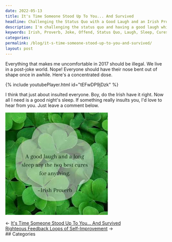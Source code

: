 ```yaml
---
date: 2022-05-13
title: It's Time Someone Stood Up To You... And Survived
headline: Challenging the Status Quo with a Good Laugh and an Irish Proverb!
description: I'm challenging the status quo and having a good laugh while doing it! Taking inspiration from an Irish proverb, I'm making a joke that offends everyone. If you were offended by my joke, let me know in the comments below. Join me in my journey of standing up to the status quo and having a good laugh while doing it!
keywords: Irish, Proverb, Joke, Offend, Status Quo, Laugh, Sleep, Cures, Challenge, Comments
categories: 
permalink: /blog/it-s-time-someone-stood-up-to-you-and-survived/
layout: post
---
```



Everything that makes me uncomfortable in 2017 should be illegal. We live in a
post-joke world. Nope! Everyone should have their nose bent out of shape once
in awhile. Here's a concentrated dose.

{% include youtubePlayer.html id="tEFwDP9jDzk" %}

I think that just about insulted everyone. Boy, do the Irish have it right. Now
all I need is a good night's sleep. If something really insults you, I'd love
to hear from you. Just leave a comment below.

![A Good Laugh and a Long Sleep are the Two Best Cures for Anything](/assets/images/good-joke-and-long-sleep-cure-for-anything-irish-proverb.jpg)

<div class="post-nav"><div class="post-nav-prev"><span class="arrow">&larr;&nbsp;</span><a href="/blog/it-s-time-someone-stood-up-to-you-and-survived">It's Time Someone Stood Up To You... And Survived</a></div><div class="post-nav-next"><a href="/blog/righteous-feedback-loops-of-self-improvement">Righteous Feedback Loops of Self-Improvement</a><span class="arrow">&nbsp;&rarr;</span></div></div>
## Categories

<ul></ul>
